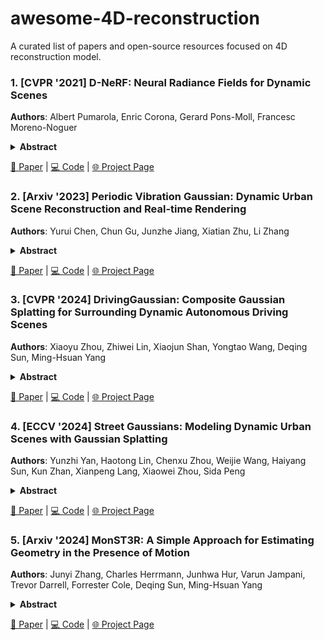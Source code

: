 # awesome-4D-reconstruction

A curated list of papers and open-source resources focused on 4D reconstruction model. 

### 1. [CVPR '2021] D-NeRF: Neural Radiance Fields for Dynamic Scenes
**Authors**: Albert Pumarola, Enric Corona, Gerard Pons-Moll, Francesc Moreno-Noguer
<details span>
<summary><b>Abstract</b></summary>
  Neural rendering techniques combining machine learning with geometric reasoning have arisen as one of the most promising approaches for synthesizing novel views of a scene from a sparse set of images. Among these, stands out the Neural radiance fields (NeRF), which trains a deep network to map 5D input coordinates (representing spatial location and viewing direction) into a volume density and view-dependent emitted radiance. However, despite achieving an unprecedented level of photorealism on the generated images, NeRF is only applicable to static scenes, where the same spatial location can be queried from different images. In this paper we introduce D-NeRF, a method that extends neural radiance fields to a dynamic domain, allowing to reconstruct and render novel images of objects under rigid and non-rigid motions from a \emph{single} camera moving around the scene. For this purpose we consider time as an additional input to the system, and split the learning process in two main stages: one that encodes the scene into a canonical space and another that maps this canonical representation into the deformed scene at a particular time. Both mappings are simultaneously learned using fully-connected networks. Once the networks are trained, D-NeRF can render novel images, controlling both the camera view and the time variable, and thus, the object movement. We demonstrate the effectiveness of our approach on scenes with objects under rigid, articulated and non-rigid motions.
</details>

  [📄 Paper](https://arxiv.org/pdf/2011.13961) | [💻 Code](https://github.com/albertpumarola/D-NeRF) | [🌐 Project Page](https://www.albertpumarola.com/research/D-NeRF/index.html)  


### 2. [Arxiv '2023] Periodic Vibration Gaussian: Dynamic Urban Scene Reconstruction and Real-time Rendering
**Authors**: Yurui Chen, Chun Gu, Junzhe Jiang, Xiatian Zhu, Li Zhang
<details span>
<summary><b>Abstract</b></summary>
  Modeling dynamic, large-scale urban scenes is challenging due to their highly intricate geometric structures and unconstrained dynamics in both space and time. Prior methods often employ high-level architectural priors, separating static and dynamic elements, resulting in suboptimal capture of their synergistic interactions. To address this challenge, we present a unified representation model, called Periodic Vibration Gaussian (PVG). PVG builds upon the efficient 3D Gaussian splatting technique, originally designed for static scene representation, by introducing periodic vibration-based temporal dynamics. This innovation enables PVG to elegantly and uniformly represent the characteristics of various objects and elements in dynamic urban scenes. To enhance temporally coherent and large scene representation learning with sparse training data, we introduce a novel temporal smoothing mechanism and a position-aware adaptive control strategy respectively. Extensive experiments on Waymo Open Dataset and KITTI benchmarks demonstrate that PVG surpasses state-of-the-art alternatives in both reconstruction and novel view synthesis for both dynamic and static scenes. Notably, PVG achieves this without relying on manually labeled object bounding boxes or expensive optical flow estimation. Moreover, PVG exhibits 900-fold acceleration in rendering over the best alternative.
</details>

  [📄 Paper](https://arxiv.org/pdf/2311.18561) | [💻 Code](https://github.com/fudan-zvg/PVG) | [🌐 Project Page](https://fudan-zvg.github.io/PVG/)  


### 3. [CVPR '2024] DrivingGaussian: Composite Gaussian Splatting for Surrounding Dynamic Autonomous Driving Scenes
**Authors**: Xiaoyu Zhou, Zhiwei Lin, Xiaojun Shan, Yongtao Wang, Deqing Sun, Ming-Hsuan Yang
<details span>
<summary><b>Abstract</b></summary>
  We present DrivingGaussian, an efficient and effective framework for surrounding dynamic autonomous driving scenes. For complex scenes with moving objects, we first sequentially and progressively model the static background of the entire scene with incremental static 3D Gaussians. We then leverage a composite dynamic Gaussian graph to handle multiple moving objects, individually reconstructing each object and restoring their accurate positions and occlusion relationships within the scene. We further use a LiDAR prior for Gaussian Splatting to reconstruct scenes with greater details and maintain panoramic consistency. DrivingGaussian outperforms existing methods in dynamic driving scene reconstruction and enables photorealistic surround-view synthesis with high-fidelity and multi-camera consistency.
</details>

  [📄 Paper](https://arxiv.org/abs/2312.07920) | [💻 Code](https://github.com/VDIGPKU/DrivingGaussian) | [🌐 Project Page](https://pkuvdig.github.io/DrivingGaussian/)  


### 4. [ECCV '2024] Street Gaussians: Modeling Dynamic Urban Scenes with Gaussian Splatting
**Authors**: Yunzhi Yan, Haotong Lin, Chenxu Zhou, Weijie Wang, Haiyang Sun, Kun Zhan, Xianpeng Lang, Xiaowei Zhou, Sida Peng
<details span>
<summary><b>Abstract</b></summary>
  This paper aims to tackle the problem of modeling dynamic urban streets for autonomous driving scenes. Recent methods extend NeRF by incorporating tracked vehicle poses to animate vehicles, enabling photo-realistic view synthesis of dynamic urban street scenes. However, significant limitations are their slow training and rendering speed. We introduce Street Gaussians, a new explicit scene representation that tackles these limitations. Specifically, the dynamic urban scene is represented as a set of point clouds equipped with semantic logits and 3D Gaussians, each associated with either a foreground vehicle or the background. To model the dynamics of foreground object vehicles, each object point cloud is optimized with optimizable tracked poses, along with a 4D spherical harmonics model for the dynamic appearance. The explicit representation allows easy composition of object vehicles and background, which in turn allows for scene editing operations and rendering at 135 FPS (1066 × 1600 resolution) within half an hour of training. The proposed method is evaluated on multiple challenging benchmarks, including KITTI and Waymo Open datasets. Experiments show that the proposed method consistently outperforms state-of-the-art methods across all datasets.
</details>

  [📄 Paper](https://arxiv.org/pdf/2401.01339) | [💻 Code](https://github.com/zju3dv/street_gaussians) | [🌐 Project Page](https://zju3dv.github.io/street_gaussians/)  



### 5. [Arxiv '2024] MonST3R: A Simple Approach for Estimating Geometry in the Presence of Motion
**Authors**: Junyi Zhang, Charles Herrmann, Junhwa Hur, Varun Jampani, Trevor Darrell, Forrester Cole, Deqing Sun, Ming-Hsuan Yang
<details span>
<summary><b>Abstract</b></summary>
  Estimating geometry from dynamic scenes, where objects move and deform over time, remains a core challenge in computer vision. Current approaches often rely on multi-stage pipelines or global optimizations that decompose the problem into subtasks, like depth and flow, leading to complex systems prone to errors. In this paper, we present Motion DUSt3R (MonST3R), a novel geometry-first approach that directly estimates per-timestep geometry from dynamic scenes. Our key insight is that by simply estimating a pointmap for each timestep, we can effectively adapt DUST3R's representation, previously only used for static scenes, to dynamic scenes. However, this approach presents a significant challenge: the scarcity of suitable training data, namely dynamic, posed videos with depth labels. Despite this, we show that by posing the problem as a fine-tuning task, identifying several suitable datasets, and strategically training the model on this limited data, we can surprisingly enable the model to handle dynamics, even without an explicit motion representation. Based on this, we introduce new optimizations for several downstream video-specific tasks and demonstrate strong performance on video depth and camera pose estimation, outperforming prior work in terms of robustness and efficiency. Moreover, MonST3R shows promising results for primarily feed-forward 4D reconstruction.
</details>

  [📄 Paper](https://arxiv.org/pdf/2410.03825) | [💻 Code](https://github.com/Junyi42/monst3r) | [🌐 Project Page](https://monst3r-project.github.io/)  

